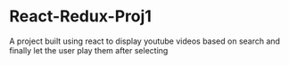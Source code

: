 # React-Redux-Proj1

A project built using react to display youtube videos based on search and finally let the user play them after selecting

